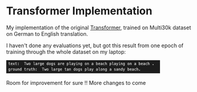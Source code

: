 # Transformer Implementation

My implementation of the original [Transformer](https://arxiv.org/abs/1706.03762), trained on Multi30k dataset on German to English translation. 

I haven't done any evaluations yet, but got this result from one epoch of training through the whole dataset on my laptop: 

![Predicted (top) vs Ground Truth](sample_inference.png)

Room for improvement for sure !! More changes to come
